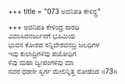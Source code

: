 +++
title = "073 ಅವನಿಪತಿ ಕೇಳಿನ್ದ್ರ"

+++
ಅವನಿಪತಿ ಕೇಳಿಂದ್ರ ಸಾರಥಿ  
ವಿವರಿಸಿದನರ್ಜುನಗೆ ಭೂಮಿಯ  
ಭುವನ ಕೋಶದ ಸನ್ನಿವೇಶವನದ್ರಿ ಜಲಧಿಗಳ   
ಇವು ಕುಲಾದ್ರಿಗಳಿವು ಪಯೋಧಿಗ  
ಳಿವು ಮಹಾ ದ್ವೀಪಂಗಳಿವು ಮಾ  
ನವರ ಧರಣೀ ಸ್ವರ್ಗ ಮೇಲಿನ್ನಿತ್ತ ನೋಡೆಂದ     ॥73॥